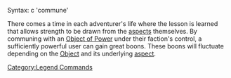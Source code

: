 Syntax: c 'commune'

There comes a time in each adventurer's life where the lesson is learned
that allows strength to be drawn from the
[aspects](:Category:Aspects.md "wikilink") themselves. By communing with
an [Object of Power](:Category:Objects_of_Power.md "wikilink") under
their faction's control, a sufficiently powerful user can gain great
boons. These boons will fluctuate depending on the
[Object](:Category:Objects_of_Power.md "wikilink") and its underlying
[aspect](:Category:Aspects.md "wikilink").

[Category:Legend Commands](Category:Legend_Commands "wikilink")
